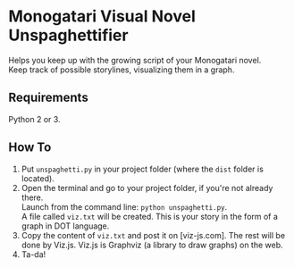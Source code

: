 # Monogatari Visual Novel Unspaghettifier

Helps you keep up with the growing script of your Monogatari novel. \
Keep track of possible storylines, visualizing them in a graph.


## Requirements

Python 2 or 3.


## How To

1. Put `unspaghetti.py` in your project folder (where the `dist` folder is located).
2. Open the terminal and go to your project folder, if you're not already there. \
Launch from the command line: `python unspaghetti.py`. \
A file called `viz.txt` will be created.
This is your story in the form of a graph in DOT language.
3. Copy the content of `viz.txt` and post it on [viz-js.com].
The rest will be done by Viz.js.
Viz.js is Graphviz (a library to draw graphs) on the web.
4. Ta-da!
